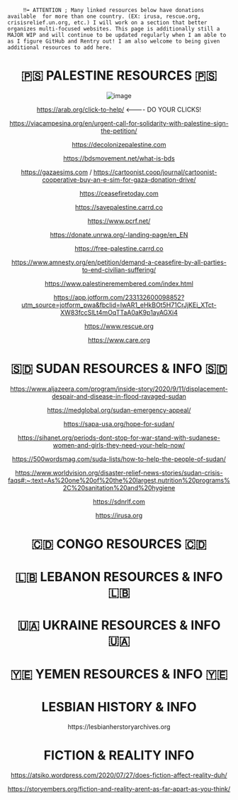 ```
     ‼️➡️ ATTENTION ; Many linked resources below have donations available  for more than one country. (EX: irusa, rescue.org, crisisrelief.un.org, etc.) I will work on a section that better organizes multi-focused websites. This page is additionally still a MAJOR WIP and will continue to be updated regularly when I am able to as I figure GitHub and Rentry out! I am also welcome to being given additional resources to add here.

```

<h1 align="center"> 
   🇵🇸 PALESTINE RESOURCES 🇵🇸
</h1> 

<div align="center">

![image](https://64.media.tumblr.com/28c59b2f6ba4a5d985b4e7f84d58f615/147570b0904c44f7-df/s2048x3072/ae21b4dbae544a9445543e49ea66208bc2a7d7c2.pnj)

https://arab.org/click-to-help/ <---- DO YOUR CLICKS! 
  
https://viacampesina.org/en/urgent-call-for-solidarity-with-palestine-sign-the-petition/

https://decolonizepalestine.com

https://bdsmovement.net/what-is-bds

https://gazaesims.com / https://cartoonist.coop/journal/cartoonist-cooperative-buy-an-e-sim-for-gaza-donation-drive/

https://ceasefiretoday.com

https://savepalestine.carrd.co

https://www.pcrf.net/

https://donate.unrwa.org/-landing-page/en_EN

https://free-palestine.carrd.co

https://www.amnesty.org/en/petition/demand-a-ceasefire-by-all-parties-to-end-civilian-suffering/

https://www.palestineremembered.com/index.html

https://app.jotform.com/233132600098852?utm_source=jotform_pwa&fbclid=IwAR1_eHkBOt5H71CrJjKEi_XTct-XW83fccSlLt4mOqTTaA0aK9p1ayAGXi4

https://www.rescue.org

https://www.care.org



<h1 align="center"> 
    🇸🇩 SUDAN RESOURCES & INFO 🇸🇩
</h1> 

https://www.aljazeera.com/program/inside-story/2020/9/11/displacement-despair-and-disease-in-flood-ravaged-sudan

https://medglobal.org/sudan-emergency-appeal/

https://sapa-usa.org/hope-for-sudan/

https://sihanet.org/periods-dont-stop-for-war-stand-with-sudanese-women-and-girls-they-need-your-help-now/

https://500wordsmag.com/suda-lists/how-to-help-the-people-of-sudan/

https://www.worldvision.org/disaster-relief-news-stories/sudan-crisis-faqs#:~:text=As%20one%20of%20the%20largest,nutrition%20programs%2C%20sanitation%20and%20hygiene

https://sdnrlf.com

https://irusa.org


<h1 align="center"> 
   🇨🇩 CONGO RESOURCES 🇨🇩
</h1> 

<h1 align="center"> 
🇱🇧 LEBANON RESOURCES & INFO 🇱🇧
</h1> 

<h1 align="center"> 
 🇺🇦 UKRAINE RESOURCES & INFO 🇺🇦
</h1> 

<h1 align="center"> 
🇾🇪 YEMEN RESOURCES & INFO 🇾🇪
</h1> 

<h1 align="center"> 
LESBIAN HISTORY & INFO 
</h1> 
https://lesbianherstoryarchives.org

<h1 align="center"> 
FICTION & REALITY INFO
</h1> 

https://atsiko.wordpress.com/2020/07/27/does-fiction-affect-reality-duh/

https://storyembers.org/fiction-and-reality-arent-as-far-apart-as-you-think/













